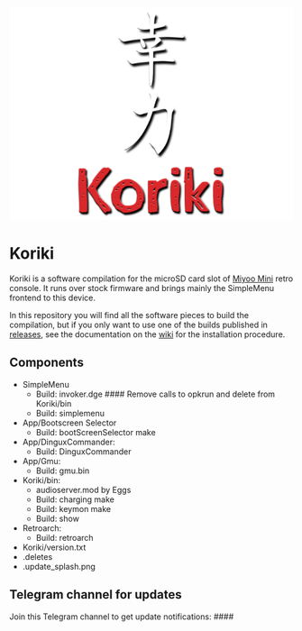 ![koriki](images/koriki_logo.png)

# Koriki

Koriki is a software compilation for the microSD card slot of [Miyoo Mini](https://lemiyoo.cn/product/143.html) retro console. It runs over stock firmware and brings mainly the SimpleMenu frontend to this device.

In this repository you will find all the software pieces to build the compilation, but if you only want to use one of the builds published in [releases](https://github.com/Rparadise-Team/Koriki/releases), see the documentation on the [wiki](https://github.com/Rparadise-Team/Koriki/wiki) for the installation procedure.

## Components

* SimpleMenu
    * Build: invoker.dge     #### Remove calls to opkrun and delete from Koriki/bin
    * Build: simplemenu
* App/Bootscreen Selector
    * Build: bootScreenSelector     make
* App/DinguxCommander:
    * Build: DinguxCommander
* App/Gmu:
    * Build: gmu.bin
* Koriki/bin:
    * audioserver.mod by Eggs
    * Build: charging               make
    * Build: keymon                 make
    * Build: show
* Retroarch:
    * Build: retroarch
* Koriki/version.txt
* .deletes
* .update_splash.png

## Telegram channel for updates

Join this Telegram channel to get update notifications: ####
